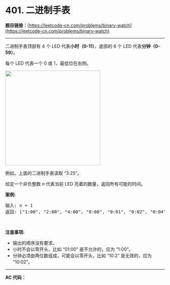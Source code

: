 # 401. 二进制手表

**题目链接：**[https://leetcode-cn.com/problems/binary-watch](https://leetcode-cn.com/problems/binary-watch)

---

<div class="content__1Y2H">
 <div class="notranslate">
  <p>二进制手表顶部有 4 个 LED 代表<strong>小时（0-11）</strong>，底部的 6 个 LED 代表<strong>分钟（0-59）</strong>。</p> 
  <p>每个 LED 代表一个 0 或 1，最低位在右侧。</p> 
  <p><img style="height:300px" src="../wikipedia/commons/8/8b/Binary_clock_samui_moon.jpg"></p> 
  <p>例如，上面的二进制手表读取 “3:25”。</p> 
  <p>给定一个非负整数 <em>n&nbsp;</em>代表当前 LED 亮着的数量，返回所有可能的时间。</p> 
  <p><strong>案例:</strong></p> 
  <pre class="language-text">输入: n = 1
返回: ["1:00", "2:00", "4:00", "8:00", "0:01", "0:02", "0:04", "0:08", "0:16", "0:32"]</pre> 
  <p>&nbsp;</p> 
  <p><strong>注意事项:</strong></p> 
  <ul> 
   <li>输出的顺序没有要求。</li> 
   <li>小时不会以零开头，比如 “01:00”&nbsp;是不允许的，应为 “1:00”。</li> 
   <li>分钟必须由两位数组成，可能会以零开头，比如 “10:2”&nbsp;是无效的，应为 “10:02”。</li> 
  </ul> 
 </div>
</div>

---

**AC 代码：**

```java

```